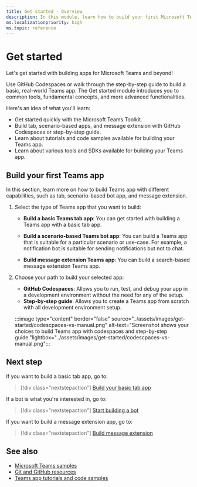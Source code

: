 ```yaml
---
title: Get started - Overview
description: In this module, learn how to build your first Microsoft Teams app based on language and developement environment, understand app capabilities, SDKs.
ms.localizationpriority: high
ms.topic: reference
---
```

# Get started

Let's get started with building apps for Microsoft Teams and beyond!

Use GitHub Codespaces or walk through the step-by-step guide to build a basic, real-world Teams app. The Get started module introduces you to common tools, fundamental concepts, and more advanced functionalities.

Here's an idea of what you'll learn:

* Get started quickly with the Microsoft Teams Toolkit.
* Build tab, scenario-based apps, and message extension with GitHub Codespaces or step-by-step guide.
* Learn about tutorials and code samples available for building your Teams app.
* Learn about various tools and SDKs available for building your Teams app.

## Build your first Teams app

In this section, learn more on how to build Teams app with different capabilities, such as tab, scenario-based bot app, and message extension.

1. Select the type of Teams app that you want to build:

   * **Build a basic Teams tab app**: You can get started with building a Teams app with a basic tab app.

   * **Build a scenario-based Teams bot app**: You can build a Teams app that is suitable for a particular scenario or use-case. For example, a notification bot is suitable for sending notifications but not to chat.

   * **Build message extension Teams app**: You can build a search-based message extension Teams app.

2. Choose your path to build your selected app:

   * **GitHub Codespaces**: Allows you to run, test, and debug your app in a development environment without the need for any of the setup.
   * **Step-by-step guide**: Allows you to create a Teams app from scratch with all development environment setup.

   :::image type="content" border="false" source="../assets/images/get-started/codescpaces-vs-manual.png" alt-text="Screenshot shows your choices to build Teams app with codespaces and step-by-step guide."lightbox="../assets/images/get-started/codescpaces-vs-manual.png":::

<!--
## App capabilities and development tools

(Note: will be moved to choose what suits you)

Based on the capabilities you want for your app, choose an appropriate development tool set.

| App capabilities | Tabs | Bots | Message extensions |
|--------|-------------|--------|--------|
| **User interactions** | A full-screen embedded web experience. | A chat bot that converses with members. | Shortcuts for inserting external content into a conversation or taking action on messages. |
| **Recommended tools** | Microsoft Visual Studio Code (VS Code) with Teams Toolkit extension, or TeamsFx CLI if you prefer using CLI | VS Code with Teams Toolkit extension, or TeamsFx CLI | VS Code with Teams Toolkit extension, or TeamsFx CLI |
| **SDKs** | TeamsFx SDK for core libs and Teams JavaScript client library for UI functionalities | TeamsFx SDK and Bot Framework SDK | TeamsFx SDK and Bot Framework SDK |
| **Technology stacks or Languages** | Web technology in general, HTML, CSS, and JavaScript (incl. React). | Node.js, C#, Java, and Python. | Node.js, C#, Java, and Python. |

*You aren't limited to using these particular stacks!*

If you are already familiar with Yeoman workflow, you can use [YoTeams Yeoman Generator](https://github.com/pnp/generator-teams/blob/master/docs/docs/tutorials/build-your-first-microsoft-teams-app.md) to build your apps.

-->

## Next step

If you want to build a basic tab app, go to:

> [!div class="nextstepaction"]
> [Build your basic tab app](build-basic-tab-app.md)

If a bot is what you're interested in, go to:

> [!div class="nextstepaction"]
> [Start building a bot](build-notification-bot.md)

If you want to build a message extension app, go to:

> [!div class="nextstepaction"]
> [Build message extension](build-message-extension.md)

## See also

* [Microsoft Teams samples](https://github.com/OfficeDev/Microsoft-Teams-Samples#microsoft-teams-samples)
* [Git and GitHub resources](/contribute/additional-resources)
* [Teams app tutorials and code samples](teams-toolkit-tutorial.md)
